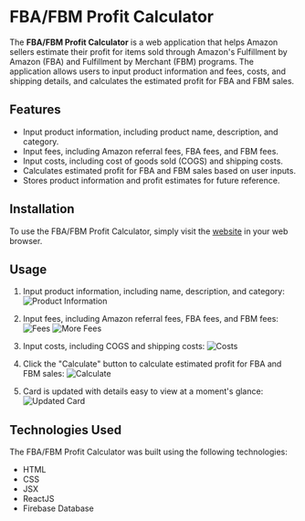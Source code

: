 <!-- FBA/FBM Profit Calculator -->
# FBA/FBM Profit Calculator

The **FBA/FBM Profit Calculator** is a web application that helps Amazon sellers estimate their profit for items sold through Amazon's Fulfillment by Amazon (FBA) and Fulfillment by Merchant (FBM) programs. The application allows users to input product information and fees, costs, and shipping details, and calculates the estimated profit for FBA and FBM sales.

## Features

- Input product information, including product name, description, and category.
- Input fees, including Amazon referral fees, FBA fees, and FBM fees.
- Input costs, including cost of goods sold (COGS) and shipping costs.
- Calculates estimated profit for FBA and FBM sales based on user inputs.
- Stores product information and profit estimates for future reference.

## Installation

To use the FBA/FBM Profit Calculator, simply visit the [website](https://fba-profit-tracker.web.app/login) in your web browser.

## Usage

1. Input product information, including name, description, and category:
   ![Product Information](https://github.com/jhalzel/Amazon-Seller-Profit-Calculator/assets/53026637/4a5bb025-f25f-46a6-9990-e7848ccece03)

2. Input fees, including Amazon referral fees, FBA fees, and FBM fees:
   ![Fees](https://github.com/jhalzel/Amazon-Seller-Profit-Calculator/assets/53026637/f63fd6bd-8617-4d6d-9e53-c265d1fd180b)
   ![More Fees](https://github.com/jhalzel/Amazon-Seller-Profit-Calculator/assets/53026637/5b0b8d8d-baf4-425b-b907-169d865586fc)

3. Input costs, including COGS and shipping costs:
   ![Costs](https://github.com/jhalzel/Amazon-Seller-Profit-Calculator/assets/53026637/fc4092da-8266-4a9e-8376-836b4c3117e4)

4. Click the "Calculate" button to calculate estimated profit for FBA and FBM sales:
   ![Calculate](https://github.com/jhalzel/Amazon-Seller-Profit-Calculator/assets/53026637/d4b6a49d-9333-454b-866a-e24b2f3d277a)

5. Card is updated with details easy to view at a moment's glance:
   ![Updated Card](https://github.com/jhalzel/Amazon-Seller-Profit-Calculator/assets/53026637/582b871a-9af6-4779-ac28-82839997c036)

## Technologies Used

The FBA/FBM Profit Calculator was built using the following technologies:

- HTML
- CSS
- JSX
- ReactJS
- Firebase Database
